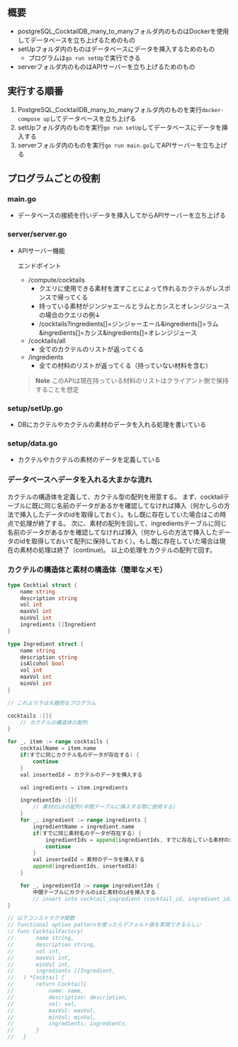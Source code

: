 ## 概要
* postgreSQL_CocktailDB_many_to_manyフォルダ内のものはDockerを使用してデータベースを立ち上げるためのもの
* setUpフォルダ内のものはデータベースにデータを挿入するためのもの
  * プログラムは`go run setUp`で実行できる
* serverフォルダ内のものはAPIサーバーを立ち上げるためのもの

## 実行する順番
1. PostgreSQL_CocktailDB_many_to_manyフォルダ内のものを実行`docker-compose up`してデータベースを立ち上げる
2. setUpフォルダ内のものを実行`go run setUp`してデータベースにデータを挿入する
3. serverフォルダ内のものを実行`go run main.go`してAPIサーバーを立ち上げる

## プログラムごとの役割
### main.go
- データベースの接続を行いデータを挿入してからAPIサーバーを立ち上げる
### server/server.go
- APIサーバー機能

  エンドポイント
    - /compute/cocktails
      - クエリに使用できる素材を渡すことによって作れるカクテルがレスポンスで帰ってくる
      - 持っている素材がジンジャエールとラムとカシスとオレンジジュースの場合のクエリの例↓
      - /cocktails?ingredients[]=ジンジャーエール&ingredients[]=ラム&ingredients[]=カシス&ingredients[]=オレンジジュース
    - /cocktails/all
      - 全てのカクテルのリストが返ってくる
    - /ingredients
      - 全ての材料のリストが返ってくる（持っていない材料を含む）
  > **Note**
  > このAPIは現在持っている材料のリストはクライアント側で保持することを想定

### setup/setUp.go
- DBにカクテルやカクテルの素材のデータを入れる処理を書いている
### setup/data.go
- カクテルやカクテルの素材のデータを定義している


### データベースへデータを入れる大まかな流れ
カクテルの構造体を定義して、カクテル型の配列を用意する。
まず、cocktailテーブルに既に同じ名前のデータがあるかを確認してなければ挿入（何かしらの方法で挿入したデータのidを取得しておく）。もし既に存在していた場合はこの時点で処理が終了する。
次に、素材の配列を回して、ingredientsテーブルに同じ名前のデータがあるかを確認してなければ挿入（何かしらの方法で挿入したデータのidを取得しておいて配列に保持しておく）。もし既に存在していた場合は現在の素材の処理は終了（continue)。
以上の処理をカクテルの配列で回す。

### カクテルの構造体と素材の構造体（簡単なメモ）
``` go
type Cocktial struct {
    name string
    description string
    vol int
    maxVol int
    minVol int
    ingredients []Ingredient
}

type Ingredient struct {
    name string
    description string
    isAlcohol bool
    vol int
    maxVol int
    minVol int
}

// これより下は大雑把なプログラム

cocktails :[]{
    // カクテルの構造体の配列
}

for _, item := range cocktails {
    cocktailName = item.name
    if(すでに同じカクテル名のデータが存在する) {
        continue
    }
    val insertedId = カクテルのデータを挿入する

    val ingredients = item.ingredients

    ingredientIds :[]{
        // 素材のidの配列(中間テーブルに挿入する際に使用する)
    }
    for _, ingredient := range ingredients {
        ingredientName = ingredient.name
        if(すでに同じ素材名のデータが存在する) {
            ingredientIds = append(ingredientIds, すでに存在している素材のid)
            continue
        }
        val insertedId = 素材のデータを挿入する
        append(ingredientIds, insertedId)
    }

    for _, ingredientId := range ingredientIds {
        中間テーブルにカクテルのidと素材のidを挿入する
        // insert into cocktail_ingredient (cocktail_id, ingredient_id) values (insertedId, ingredientId)
}

// 以下コンストラクタ関数
// functional option patternを使ったらデフォルト値を実現できるらしい
// func CocktailFactory(
//       name string,
//       description string,
//       vol int,
//       maxVol int,
//       minVol int,
//       ingredients []Ingredient,
//   ) *Cocktail {
//       return Cocktail{
//           name: name,
//           description: description,
//           vol: vol,
//           maxVol: maxVol,
//           minVol: minVol,
//           ingredients: ingredients,
//       }
//   }
```


<!-- ### プログラムを書く上でのメモ -->
